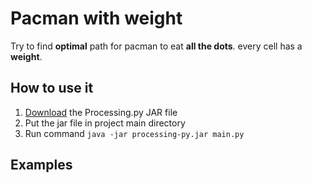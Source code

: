 # Pacman with weight

Try to find **optimal** path for pacman to eat **all the dots**. every cell has a **weight**.

## How to use it

1. [Download](http://py.processing.org/processing.py-windows64.zip) the Processing.py JAR file
2. Put the jar file in project main directory
3. Run command `java -jar processing-py.jar main.py`

## Examples
